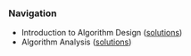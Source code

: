 ### Navigation

- Introduction to Algorithm Design ([solutions](exercise_1.7.md))
- Algorithm Analysis ([solutions](exercise_2.10.md))
